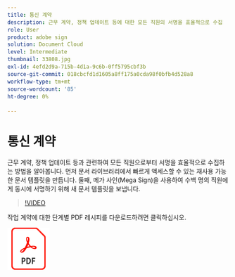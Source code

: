 ```yaml
---
title: 통신 계약
description: 근무 계약, 정책 업데이트 등에 대한 모든 직원의 서명을 효율적으로 수집
role: User
product: adobe sign
solution: Document Cloud
level: Intermediate
thumbnail: 33808.jpg
exl-id: 4efd2d9a-715b-4d1a-9c6b-0ff5795cbf3b
source-git-commit: 018cbcfd1d1605a8ff175a0cda98f0bfb4d528a8
workflow-type: tm+mt
source-wordcount: '85'
ht-degree: 0%

---
```


# 통신 계약

근무 계약, 정책 업데이트 등과 관련하여 모든 직원으로부터 서명을 효율적으로 수집하는 방법을 알아봅니다. 먼저 문서 라이브러리에서 빠르게 액세스할 수 있는 재사용 가능한 문서 템플릿을 만듭니다. 둘째, 메가 사인(Mega Sign)을 사용하여 수백 명의 직원에게 동시에 서명하기 위해 새 문서 템플릿을 보냅니다.

>[!VIDEO](https://video.tv.adobe.com/v/33808?hidetitle=true)

작업 계약에 대한 단계별 PDF 레시피를 다운로드하려면 클릭하십시오.

[![PDF 레시피 다운로드](../assets/acrobat_PDF_96.png)](../assets/UseCaseRecipe-EN-UsingMegaSign.pdf)
